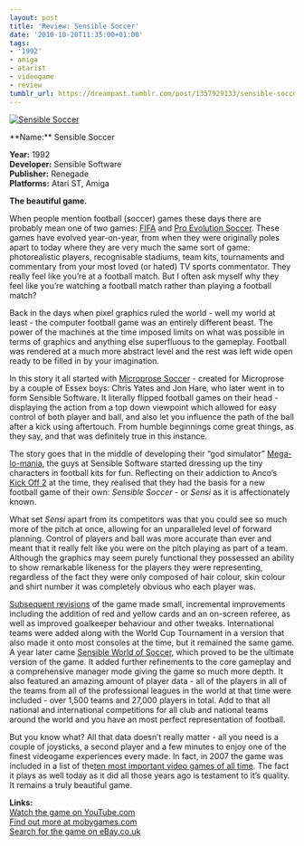 ```yaml
---
layout: post
title: 'Review: Sensible Soccer'
date: '2010-10-20T11:35:00+01:00'
tags:
- '1992'
- amiga
- atarist
- videogame
- review
tumblr_url: https://dreampast.tumblr.com/post/1357929133/sensible-soccer
---
```

[![Sensible Soccer](https://64.media.tumblr.com/tumblr_la4nmaT4lB1qbfpni.png)](http://dreampast.tumblr.com/post/1357929133/sensible-soccer)  
<!-- more --> **Name:** Sensible Soccer  
**Year:** 1992  
**Developer:** Sensible Software  
**Publisher:** Renegade  
**Platforms:** Atari ST, Amiga

**The beautiful game.**

When people mention football (soccer) games these days there are probably mean one of two games: [FIFA](http://www.mobygames.com/game-group/ea-fifa-series) and [Pro Evolution Soccer](http://www.mobygames.com/game-group/pro-evolution-soccerwinning-eleven-series). These games have evolved year-on-year, from when they were originally poles apart to today where they are very much the same sort of game: photorealistic players, recognisable stadiums, team kits, tournaments and commentary from your most loved (or hated) TV sports commentator. They really feel like you’re at a football match. But I often ask myself why they feel like you’re watching a football match rather than playing a football match?

Back in the days when pixel graphics ruled the world - well my world at least - the computer football game was an entirely different beast. The power of the machines at the time imposed limits on what was possible in terms of graphics and anything else superfluous to the gameplay. Football was rendered at a much more abstract level and the rest was left wide open ready to be filled in by your imagination.

In this story it all started with [Microprose Soccer](http://www.mobygames.com/game/microprose-pro-soccer) - created for Microprose by a couple of Essex boys: Chris Yates and Jon Hare, who later went in to form Sensible Software. It literally flipped football games on their head - displaying the action from a top down viewpoint which allowed for easy control of both player and ball, and also let you influence the path of the ball after a kick using aftertouch. From humble beginnings come great things, as they say, and that was definitely true in this instance.

The story goes that in the middle of developing their “god simulator” [Mega-lo-mania](http://www.mobygames.com/game/mega-lo-mania), the guys at Sensible Software started dressing up the tiny characters in football kits for fun. Reflecting on their addiction to Anco’s [Kick Off 2](http://www.mobygames.com/game/kick-off-2) at the time, they realised that they had the basis for a new football game of their own: _Sensible Soccer_ - or _Sensi_ as it is affectionately known.

What set _Sensi_ apart from its competitors was that you could see so much more of the pitch at once, allowing for an unparalleled level of forward planning. Control of players and ball was more accurate than ever and meant that it really felt like you were on the pitch playing as part of a team. Although the graphics may seem purely functional they possessed an ability to show remarkable likeness for the players they were representing, regardless of the fact they were only composed of hair colour, skin colour and shirt number it was completely obvious who each player was.

[Subsequent revisions](http://www.mobygames.com/game-group/sensible-soccer-games) of the game made small, incremental improvements including the addition of red and yellow cards and an on-screen referee, as well as improved goalkeeper behaviour and other tweaks. International teams were added along with the World Cup Tournament in a version that also made it onto most consoles at the time, but it remained the same game. A year later came [Sensible World of Soccer](http://www.mobygames.com/game/sensible-world-of-soccer), which proved to be the ultimate version of the game. It added further refinements to the core gameplay and a comprehensive manager mode giving the game so much more depth. It also featured an amazing amount of player data - all of the players in all of the teams from all of the professional leagues in the world at that time were included - over 1,500 teams and 27,000 players in total. Add to that all national and international competitions for all club and national teams around the world and you have an most perfect representation of football.

But you know what? All that data doesn’t really matter - all you need is a couple of joysticks, a second player and a few minutes to enjoy one of the finest videogame experiences every made. In fact, in 2007 the game was included in a list of the[ten most important video games of all time](http://www.nytimes.com/2007/03/12/arts/design/12vide.html?ex=1331352000&en=380fc9bb18694da5&ei=5124&partner=permalink&exprod=permalink). The fact it plays as well today as it did all those years ago is testament to it’s quality. It remains a truly beautiful game.

**Links:**  
[Watch the game on YouTube.com](http://www.youtube.com/watch?v=NNyU4xc-G6Y)  
[Find out more at mobygames.com](http://www.mobygames.com/game/sensible-soccer)  
[Search for the game on eBay.co.uk](http://video-games.shop.ebay.co.uk/i.html?_nkw=sensible+soccer)

